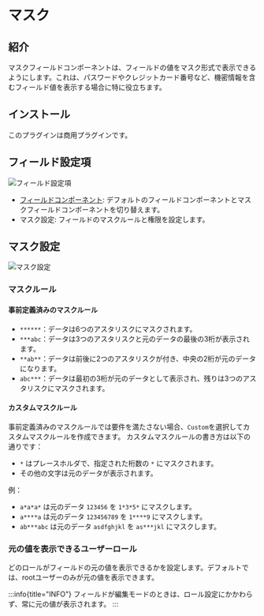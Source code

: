 # マスク

<PluginInfo commercial="true" name="field-component-mask"></PluginInfo>

## 紹介

マスクフィールドコンポーネントは、フィールドの値をマスク形式で表示できるようにします。これは、パスワードやクレジットカード番号など、機密情報を含むフィールド値を表示する場合に特に役立ちます。

## インストール

このプラグインは商用プラグインです。

## フィールド設定項

![フィールド設定項](https://static-docs.nocobase.com/Solution/202410222334271729611267.png)

- [フィールドコンポーネント](/handbook/ui/fields/field-settings/field-component): デフォルトのフィールドコンポーネントとマスクフィールドコンポーネントを切り替えます。
- マスク設定: フィールドのマスクルールと権限を設定します。

## マスク設定

![マスク設定](https://static-docs.nocobase.com/Solution/202410222340521729611652.png)

### マスクルール

#### 事前定義済みのマスクルール

- `******`：データは6つのアスタリスクにマスクされます。
- `***abc`：データは3つのアスタリスクと元のデータの最後の3桁が表示されます。
- `**ab**`：データは前後に2つのアスタリスクが付き、中央の2桁が元のデータになります。
- `abc***`：データは最初の3桁が元のデータとして表示され、残りは3つのアスタリスクにマスクされます。

#### カスタムマスクルール

事前定義済みのマスクルールでは要件を満たさない場合、`Custom`を選択してカスタムマスクルールを作成できます。
カスタムマスクルールの書き方は以下の通りです：

- `*` はプレースホルダで、指定された桁数の `*` にマスクされます。
- その他の文字は元のデータが表示されます。

例：

- `a*a*a*` は元のデータ `123456` を `1*3*5*` にマスクします。
- `a****a` は元のデータ `123456789` を `1****9` にマスクします。
- `ab***abc` は元のデータ `asdfghjkl` を `as***jkl` にマスクします。

### 元の値を表示できるユーザーロール

どのロールがフィールドの元の値を表示できるかを設定します。デフォルトでは、rootユーザーのみが元の値を表示できます。

:::info{title="INFO"}
フィールドが編集モードのときは、ロール設定にかかわらず、常に元の値が表示されます。
:::
